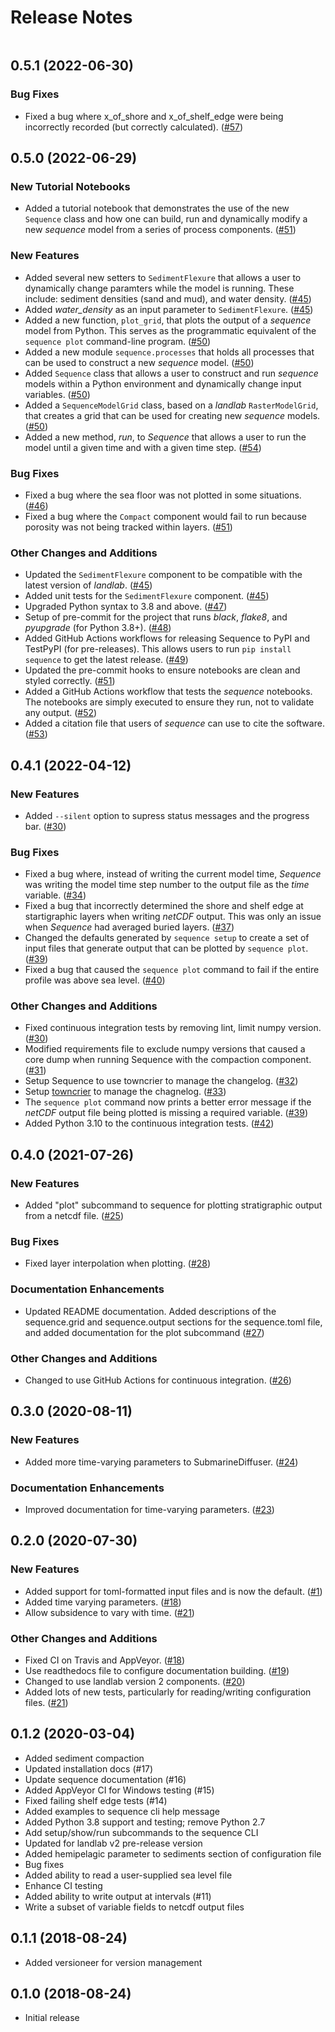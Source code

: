 # Release Notes

```{towncrier-draft-entries} Not yet released
```

<!-- towncrier-draft-entries:: Not yet released -->

<!-- towncrier release notes start -->


## 0.5.1 (2022-06-30)

### Bug Fixes

- Fixed a bug where x_of_shore and x_of_shelf_edge were being incorrectly
  recorded (but correctly calculated). ([#57](https://github.com/sequence-dev/sequence/issues/57))

## 0.5.0 (2022-06-29)

### New Tutorial Notebooks

- Added a tutorial notebook that demonstrates the use of the new `Sequence`
  class and how one can build, run and dynamically modify a new *sequence*
  model from a series of process components. ([#51](https://github.com/sequence-dev/sequence/issues/51))

### New Features

- Added several new setters to `SedimentFlexure` that allows a user to
  dynamically change paramters while the model is running. These include:
  sediment densities (sand and mud), and water density. ([#45](https://github.com/sequence-dev/sequence/issues/45))
- Added *water_density* as an input parameter to `SedimentFlexure`. ([#45](https://github.com/sequence-dev/sequence/issues/45))
- Added a new function, `plot_grid`, that plots the output of a *sequence*
  model from Python. This serves as the programmatic equivalent of the
  `sequence plot` command-line program. ([#50](https://github.com/sequence-dev/sequence/issues/50))
- Added a new module `sequence.processes` that holds all processes that can
  be used to construct a new *sequence* model. ([#50](https://github.com/sequence-dev/sequence/issues/50))
- Added `Sequence` class that allows a user to construct and run *sequence*
  models within a Python environment and dynamically change input variables. ([#50](https://github.com/sequence-dev/sequence/issues/50))
- Added a `SequenceModelGrid` class, based on a *landlab* `RasterModelGrid`,
  that creates a grid that can be used for creating new *sequence* models. ([#50](https://github.com/sequence-dev/sequence/issues/50))
- Added a new method, *run*, to *Sequence* that allows a user to run the model
  until a given time and with a given time step. ([#54](https://github.com/sequence-dev/sequence/issues/54))

### Bug Fixes

- Fixed a bug where the sea floor was not plotted in some situations. ([#46](https://github.com/sequence-dev/sequence/issues/46))
- Fixed a bug where the `Compact` component would fail to run because
  porosity was not being tracked within layers. ([#51](https://github.com/sequence-dev/sequence/issues/51))

### Other Changes and Additions

- Updated the `SedimentFlexure` component to be compatible with the latest
  version of *landlab*. ([#45](https://github.com/sequence-dev/sequence/issues/45))
- Added unit tests for the `SedimentFlexure` component. ([#45](https://github.com/sequence-dev/sequence/issues/45))
- Upgraded Python syntax to 3.8 and above. ([#47](https://github.com/sequence-dev/sequence/issues/47))
- Setup of pre-commit for the project that runs *black*, *flake8*, and
  *pyupgrade* (for Python 3.8+). ([#48](https://github.com/sequence-dev/sequence/issues/48))
- Added GitHub Actions workflows for releasing Sequence to PyPI and TestPyPI
  (for pre-releases). This allows users to run `pip install sequence` to get
  the latest release. ([#49](https://github.com/sequence-dev/sequence/issues/49))
- Updated the pre-commit hooks to ensure notebooks are clean and styled
  correctly. ([#51](https://github.com/sequence-dev/sequence/issues/51))
- Added a GitHub Actions workflow that tests the *sequence* notebooks. The
  notebooks are simply executed to ensure they run, not to validate any output. ([#52](https://github.com/sequence-dev/sequence/issues/52))
- Added a citation file that users of *sequence* can use to cite the software. ([#53](https://github.com/sequence-dev/sequence/issues/53))

## 0.4.1 (2022-04-12)

### New Features

- Added `--silent` option to supress status messages and the progress bar. ([#30](https://github.com/sequence-dev/sequence/issues/30))

### Bug Fixes

- Fixed a bug where, instead of writing the current model time, *Sequence* was
  writing the model time step number to the output file as the *time* variable. ([#34](https://github.com/sequence-dev/sequence/issues/34))
- Fixed a bug that incorrectly determined the shore and shelf edge at startigraphic layers
  when writing *netCDF* output. This was only an issue when *Sequence* had averaged buried layers. ([#37](https://github.com/sequence-dev/sequence/issues/37))
- Changed the defaults generated by `sequence setup` to create a set of input
  files that generate output that can be plotted by `sequence plot`. ([#39](https://github.com/sequence-dev/sequence/issues/39))
- Fixed a bug that caused the `sequence plot` command to fail if the entire profile
  was above sea level. ([#40](https://github.com/sequence-dev/sequence/issues/40))

### Other Changes and Additions

- Fixed continuous integration tests by removing lint, limit numpy version. ([#30](https://github.com/sequence-dev/sequence/issues/30))
- Modified requirements file to exclude numpy versions that caused a core dump when running Sequence with the compaction component. ([#31](https://github.com/sequence-dev/sequence/issues/31))
- Setup Sequence to use towncrier to manage the changelog. ([#32](https://github.com/sequence-dev/sequence/issues/32))
- Setup [towncrier](https://github.com/twisted/towncrier) to manage the chagnelog. ([#33](https://github.com/sequence-dev/sequence/issues/33))
- The `sequence plot` command now prints a better error message if the
  *netCDF* output file being plotted is missing a required variable. ([#39](https://github.com/sequence-dev/sequence/issues/39))
- Added Python 3.10 to the continuous integration tests. ([#42](https://github.com/sequence-dev/sequence/issues/42))

## 0.4.0 (2021-07-26)

### New Features

- Added "plot" subcommand to sequence for plotting stratigraphic output
  from a netcdf file. ([#25](https://github.com/sequence-dev/sequence/issues/25))

### Bug Fixes

- Fixed layer interpolation when plotting. ([#28](https://github.com/sequence-dev/sequence/issues/28))

### Documentation Enhancements

- Updated README documentation. Added descriptions of the
  sequence.grid and sequence.output sections for the
  sequence.toml file, and added documentation for the plot
  subcommand ([#27](https://github.com/sequence-dev/sequence/issues/27))

### Other Changes and Additions

- Changed to use GitHub Actions for continuous integration. ([#26](https://github.com/sequence-dev/sequence/issues/26))

## 0.3.0 (2020-08-11)

### New Features

- Added more time-varying parameters to SubmarineDiffuser. ([#24](https://github.com/sequence-dev/sequence/issues/24))

### Documentation Enhancements

- Improved documentation for time-varying parameters. ([#23](https://github.com/sequence-dev/sequence/issues/23))

## 0.2.0 (2020-07-30)

### New Features

- Added support for toml-formatted input files and is now the default. ([#1](https://github.com/sequence-dev/sequence/issues/1))
- Added time varying parameters. ([#18](https://github.com/sequence-dev/sequence/issues/18))
- Allow subsidence to vary with time. ([#21](https://github.com/sequence-dev/sequence/issues/21))

### Other Changes and Additions

- Fixed CI on Travis and AppVeyor. ([#18](https://github.com/sequence-dev/sequence/issues/18))
- Use readthedocs file to configure documentation building. ([#19](https://github.com/sequence-dev/sequence/issues/19))
- Changed to use landlab version 2 components. ([#20](https://github.com/sequence-dev/sequence/issues/20))
- Added lots of new tests, particularly for reading/writing configuration files. ([#21](https://github.com/sequence-dev/sequence/issues/21))

## 0.1.2 (2020-03-04)

- Added sediment compaction
- Updated installation docs (#17)
- Update sequence documentation (#16)
- Added AppVeyor CI for Windows testing (#15)
- Fixed failing shelf edge tests (#14)
- Added examples to sequence cli help message
- Added Python 3.8 support and testing; remove Python 2.7
- Add setup/show/run subcommands to the sequence CLI
- Updated for landlab v2 pre-release version
- Added hemipelagic parameter to sediments section of configuration file
- Bug fixes
- Added ability to read a user-supplied sea level file
- Enhance CI testing
- Added ability to write output at intervals (#11)
- Write a subset of variable fields to netcdf output files

## 0.1.1 (2018-08-24)

- Added versioneer for version management

## 0.1.0 (2018-08-24)

- Initial release
